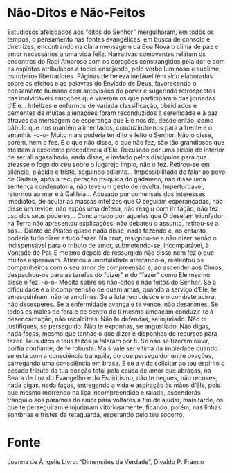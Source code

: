 # Não-Ditos e Não-Feitos

Estudiosos afeiçoados aos “ditos do Senhor” mergulharam, em todos os tempos, o pensamento nas fontes evangélicas, em busca de consolo e diretrizes, encontrando na clara mensagem da Boa Nova o clima de paz e amor necessários a uma vida feliz.
Narrativas comoventes relatam os encontros do Rabi Amoroso com os corações constrangidos pela dor e com es espíritos atribulados a todos ensejando, pelo verbo luminoso e sublime, os roteiros libertadores.
Páginas de beleza inefável têm sido elaboradas sobre os efeitos e as palavras do Enviado de Deus, favorecendo o pensamento humano com antevisões do porvir e sugerindo retrospectos das inolvidáveis emoções que viveram os que participaram das jornadas d’Ele...
Infelizes e enfermos de variada classificação, obsidiados e dementes de muitas alienações foram reconduzidos à serenidade e à paz através da mensagem de esperança que Ele nos dá, desde então, como pábulo que nos mantém alimentados, conduzindo-nos para a frente e o amanhã.
-o-o-
Muito mais poderia ter dito e feito o Senhor.
Não o disse, porém, nem o fez.
E o que não disse, o que não fez, são tão grandiosos que atestam a excelente procedência d’Ele.
Recusado por uma aldeia do interior de ser ali agasalhado, nada disse, e instado pelos discípulos para que ateasse o fogo do céu sobre o lugarejo ímpio, não o fez. Retirou-se em silêncio, plácido e triste, seguindo adiante...
Impossibilitado de falar ao povo de Gadara, após a recuperação psíquica do gadareno, não disse uma sentença condenatória, não teve um gesto de revolta. Imperturbável, retornou ao mar e à Galileia...
Acusado por comensais dos interesses imediatos, de açular as massas infelizes que O seguiam esperançadas, não disse um revide, não expôs uma defesa, não reagiu com irritação, não fez uso dos seus poderes...
Conclamado por aqueles que O desejam triunfador na Terra não apresentou explicações, não debateu o assunto, retirou-se a sós...
Diante de Pilatos quase nada disse, nada fazendo e, no entanto, poderia tudo dizer e tudo fazer.
Na cruz, resignou-se a não dizer senão o indispensável para o tributo de amor, submetendo-se, incomparável, à Vontade do Pai.
E mesmo depois de ressurgido não disse nem fez o que muitos esperavam.
Afirmou a imortalidade atestando-a, realentou os companheiros com o seu amor de compreensão e, ao ascender aos Cimos, despachou-os para as tarefas do “dizer” e do “fazer” como Ele mesmo disse e fez.
-o-o-
Medita sobre os não-ditos e não feitos do Senhor.
Se a dificuldade e a incompreensão de quem amas, quando a serviço d’Ele, te amesquinham, não te amofines.
Se a luta recrudesce e o combate acirra, não desesperes.
Se a enfermidade avança e te vence, não desanimes.
Se todos os males de fora e de dentro de ti mesmo ameaçam conduzir-te à desencarnação, não recalcitres.
Não te defendas, se injuriado.
Não te justifiques, se perseguido.
Não te exponhas, se angustiado.
Não digas, nada faças, mesmo que tenhas o que dizer e disponhas de recursos para fazer.
Teus ditos e teus feitos já falaram por ti. Se não se fizeram ouvir, porfia confiante, de fé robusta.
Mais vale ser vítima da impiedade quando se está com a consciência tranquila, do que perseguidor entre ovações, carregando uma consciência em brasa.
E se a vida solicitar ao teu espírito o pesado tributo da tua doação total pela causa de amor que abraças, na Seara de Luz do Evangelho e do Espiritismo, não te negues, não recuses, nada digas, nada faças, entregando a vida e aspiração às mãos d’Ele, pois que mesmo morrendo na liça incompreendido e ralado, ascenderás tranquilo aos páramos do amor para voltares a fim de ajudar, mais tarde, os que te perseguiram e injuriaram vitoriosamente, ficando, porém, nas linhas sombrias e tristes da retaguarda, esperando pelo teu socorro.

# Fonte
Joanna de Ângelis
Livro: “Dimensões da Verdade”, 
Divaldo P. Franco
